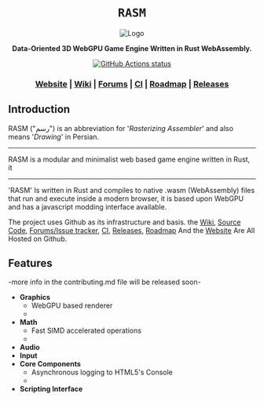 <div align="center">

  <h1><code>RASM</code></h1>

<img src="" alt="Logo">

  <p>
    <strong>Data-Oriented 3D WebGPU Game Engine Written in Rust WebAssembly.</strong>
  </p>

  <p>
    <a href="https://github.com/VioletVillain/RASM/actions"><img alt="GitHub Actions status" src="https://github.com/VioletVillain/RASM/workflows/RASM/badge.svg"></a>
  </p>

  <h3>
    <a href="https://VioletVillain.github.io/RASM/">Website</a>
    <span> | </span>
    <a href="https://github.com/VioletVillain/RASM/wiki">Wiki</a>
    <span> | </span>
    <a href="https://github.com/VioletVillain/RASM/issues">Forums</a>
    <span> | </span>
    <a href="https://github.com/VioletVillain/RASM/actions">CI</a>
    <span> | </span>
    <a href="https://github.com/VioletVillain/RASM/projects">Roadmap</a>
    <span> | </span>
    <a href="https://github.com/VioletVillain/RASM/releases">Releases</a>
  </h3>
  
</div>

## Introduction

RASM ("رسم") is an abbreviation for '*Rasterizing Assembler*' and also means '*Drawing*' in Persian.

---

RASM is a modular and minimalist web based game engine written in Rust, it 

---

'RASM' Is written in Rust and compiles to native .wasm (WebAssembly) files that run and execute inside a modern browser, it is based upon WebGPU and has a javascript modding interface available.

The project uses Github as its infrastructure and basis.  the [Wiki](https://github.com/VioletVillain/RASM/wiki), [Source Code](https://github.com/VioletVillain/RASM), [Forums/Issue tracker](https://github.com/VioletVillain/RASM/issues), [CI](https://github.com/VioletVillain/RASM/actions), [Releases](https://github.com/VioletVillain/RASM/releases), [Roadmap](https://github.com/VioletVillain/RASM/projects) And the [Website](https://VioletVillain.github.io/RASM/) Are All Hosted on Github.

## Features
-more info in the contributing.md file will be released soon- 
* **Graphics**
  * WebGPU based renderer
  *
* **Math**
  * Fast SIMD accelerated operations
  *
* **Audio**
* **Input**
* **Core Components**
  * Asynchronous logging to HTML5's Console
  *
* **Scripting Interface**

